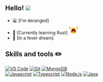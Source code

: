 ## Hello! <img src="https://raw.githubusercontent.com/MartinHeinz/MartinHeinz/master/wave.gif" width="30px">

- 💻 [I'm deranged]
- 🌱 [Currently learning Rust]  <img src="https://raw.githubusercontent.com/Moosyu/Moosyu/main/despair.png" width="30px">
- 💪 [In a fever dream] 

## Skills and tools ✏️

[![VS Code](https://img.shields.io/badge/VS%20Code-007acc?style=for-the-badge&logo=visual-studio-code&logoColor=white)](https://code.visualstudio.com)
[![Git](https://img.shields.io/badge/Git-f05032?style=for-the-badge&logo=git&logoColor=white)](https://git-scm.com/)
[![MongoDB](https://img.shields.io/badge/MongoDB-47a248?style=for-the-badge&logo=mongodb&logoColor=white)](https://www.mongodb.com/)    
[![Javascript](https://img.shields.io/badge/Javascript-f7df1e?style=for-the-badge&logo=javascript&logoColor=white)](https://developer.mozilla.org/en-US/docs/Web/JavaScript)
[![Typescript](https://img.shields.io/badge/Typescript-007acc?style=for-the-badge&logo=typescript&logoColor=white)](https://www.typescriptlang.org/)
[![Node.js](https://img.shields.io/badge/Node.js-339933?style=for-the-badge&logo=node.js&logoColor=white)](https://nodejs.org/en/)
[![Java](https://img.shields.io/badge/Java-ef7310?style=for-the-badge&logo=java&logoColor=white)](https://nodejs.org/en/)
